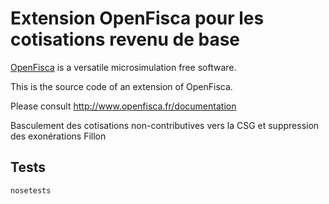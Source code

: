 # Extension OpenFisca pour les cotisations revenu de base

[OpenFisca](http://www.openfisca.fr/) is a versatile microsimulation free software.

This is the source code of an extension of OpenFisca.

Please consult http://www.openfisca.fr/documentation

Basculement des cotisations non-contributives vers la CSG et suppression des exonérations Fillon

## Tests

```
nosetests
```
